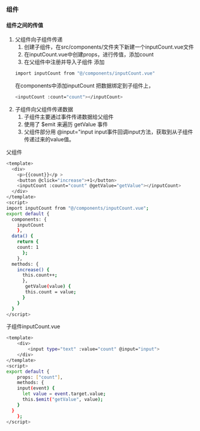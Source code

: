 ### 组件
#### 组件之间的传值
1. 父组件向子组件传递
   1. 创建子组件，在src/components/文件夹下新建一个inputCount.vue文件
   2. 在inputCount.vue中创建props，进行传值，添加count
   3. 在父组件中注册并导入子组件 添加 
    ```bash
    import inputCount from "@/components/inputCount.vue"  
    ```
      在components中添加inputCount 把数据绑定到子组件上，
    ```bash
    <inputCount :count="count"></inputCount>
    ```
2. 子组件向父组件传递数据
   1. 子组件主要通过事件传递数据给父组件
   2. 使用了 $emit 来遍历 getValue 事件
   3. 父组件部分用 @input="input input事件回调input方法，获取到从子组件传递过来的value值。

父组件
```bash
<template>
  <div>
    <p>{{count}}</p >
    <button @click="increase">+1</button>
    <inputCount :count="count" @getValue="getValue"></inputCount>
  </div>
</template>
<script>
import inputCount from "@/components/inputCount.vue";
export default {
  components: {
    inputCount
    },
  data() {
    return {
    count: 1
      };
    },
  methods: {
    increase() {
      this.count++;
      },
       getValue(value) {
       this.count = value;
      }
    }
  }
</script>
```
子组件inputCount.vue
```bash
<template>
    <div>
        <input type="text" :value="count" @input="input"> 
    </div>
</template>
<script>
export default {
    props: ["count"],
    methods: {
    input(event) {
      let value = event.target.value; 
      this.$emit("getValue", value);
    }
  }
    };
</script>
```
